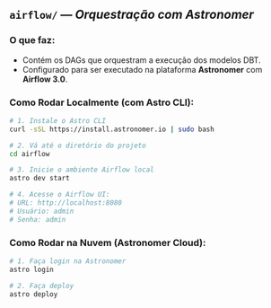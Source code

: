 ## `airflow/` — *Orquestração com Astronomer*

### O que faz:
* Contém os DAGs que orquestram a execução dos modelos DBT.
* Configurado para ser executado na plataforma **Astronomer** com **Airflow 3.0**.

### Como Rodar Localmente (com Astro CLI):
```bash
# 1. Instale o Astro CLI
curl -sSL https://install.astronomer.io | sudo bash

# 2. Vá até o diretório do projeto
cd airflow

# 3. Inicie o ambiente Airflow local
astro dev start

# 4. Acesse o Airflow UI:
# URL: http://localhost:8080
# Usuário: admin
# Senha: admin
```

### Como Rodar na Nuvem (Astronomer Cloud):
```bash
# 1. Faça login na Astronomer
astro login

# 2. Faça deploy
astro deploy
```
